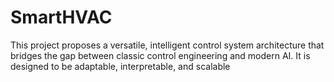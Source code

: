 # SmartHVAC
This project proposes a versatile, intelligent control system architecture that bridges the gap between classic control engineering and modern AI. It is designed to be adaptable, interpretable, and scalable
